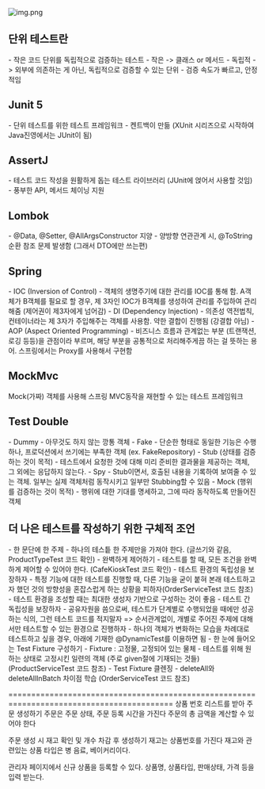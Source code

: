 ![img.png](img.png)

<h2>단위 테스트란</h2>
- 작은 코드 단위를 독립적으로 검증하는 테스트
  - 작은 -> 클래스 or 메서드
  - 독립적 -> 외부에 의존하는 게 아닌, 독립적으로 검증할 수 있는 단위
- 검증 속도가 빠르고, 안정적임 

<h2>Junit 5</h2>
- 단위 테스트를 위한 테스트 프레임워크
- 켄트백이 만듦 (XUnit 시리즈으로 시작하여 Java진영에서는 JUnit이 됨)

<h2>AssertJ</h2>
- 테스트 코드 작성을 원활하게 돕는 테스트 라이브러리 (JUnit에 얹어서 사용할 것임)
- 풍부한 API, 메서드 체이닝 지원

<h2>Lombok</h2>
- @Data, @Setter, @AllArgsConstructor 지양
- 양방향 연관관계 시, @ToString 순환 참조 문제 발생함 (그래서 DTO에만 쓰는편)

<h2>Spring</h2>
- IOC (Inversion of Control)
  - 객체의 생명주기에 대한 관리를 IOC를 통해 함. A객체가 B객체를 필요로 할 경우, 제 3자인 IOC가 B객체를 생성하여 관리를 주입하여 관리해줌 (제어권이 제3자에게 넘어감)
- DI (Dependency Injection)
  - 의존성 역전법칙, 컨테이너라는 제 3자가 주입해주는 객체를 사용함. 약한 결합이 진행됨 (강결합 아님)
- AOP (Aspect Oriented Programming)
  - 비즈니스 흐름과 관계없는 부분 (트랜잭션, 로깅 등등)을 관점이라 부르며, 해당 부분을 공통적으로 처리해주게끔 하는 걸 뜻하는 용어. 스프링에서는 Proxy를 사용해서 구현함

<h2>MockMvc</h2>
Mock(가짜) 객체를 사용해 스프링 MVC동작을 재현할 수 있는 테스트 프레임워크

<h2>Test Double</h2>
- Dummy
  - 아무것도 하지 않는 깡통 객체
- Fake
  - 단순한 형태로 동일한 기능은 수행하나, 프로덕션에서 쓰기에는 부족한 객체 (ex. FakeRepository)
- Stub (상태를 검증하는 것이 목적)
  - 테스트에서 요청한 것에 대해 미리 준비한 결과물을 제공하는 객체, 그 외에는 응답하지 않는다.
- Spy
  - Stub이면서, 호출된 내용을 기록하여 보여줄 수 있는 객체. 일부는 실제 객체처럼 동작시키고 일부만 Stubbing할 수 있음
- Mock (행위를 검증하는 것이 목적)
  - 행위에 대한 기대를 명세하고, 그에 따라 동작하도록 만들어진 객체

<h2>더 나은 테스트를 작성하기 위한 구체적 조언</h2>
- 한 문단에 한 주제
  - 하나의 테스틑 한 주제만을 가져야 한다. (글쓰기와 같음, ProductTypeTest 코드 확인)
- 완벽하게 제어하기
  - 테스트를 할 때, 모든 조건을 완벽하게 제어할 수 있어야 한다. (CafeKioskTest 코드 확인)
- 테스트 환경의 독립성을 보장하자
  - 특정 기능에 대한 테스트를 진행할 때, 다른 기능을 굳이 붙혀 본래 테스트하고자 했던 것의 방향성을 혼잡스럽게 하는 상황을 피하자(OrderServiceTest 코드 참조)
  - 테스트 환경을 조성할 때는 최대한 생성자 기반으로 구성하는 것이 좋음
- 테스트 간 독립성을 보장하자
  - 공유자원을 씀으로써, 테스트가 단계별로 수행되었을 때에만 성공하는 식의, 그런 테스트 코드를 적지말자 => 순서관계없이, 개별로 주어진 주제에 대해서만 테스트할 수 있는 환경으로 진행하자
  - 하나의 객체가 변화하는 모습을 차례대로 테스트하고 싶을 경우, 아래에 기재한 @DynamicTest를 이용하면 됨
- 한 눈에 들어오는 Test Fixture 구성하기
  - Fixture : 고정물, 고정되어 있는 물체
  - 테스트를 위해 원하는 상태로 고정시킨 일련의 객체 (주로 given절에 기재되는 것들) (ProductServiceTest 코드 참조)
- Test Fixture 클렌징
  - deleteAll와 deleteAllInBatch 차이점 학습 (OrderServiceTest 코드 참조)

==========================================================================================
상품 번호 리스트를 받아 주문 생성하기
주문은 주문 상태, 주문 등록 시간을 가진다
주문의 총 금액을 계산할 수 있어야 한다

주문 생성 시 재고 확인 및 개수 차감 후 생성하기
재고는 상품번호를 가진다
재고와 관련있는 상품 타입은 병 음료, 베이커리이다.

관리자 페이지에서 신규 상품을 등록할 수 있다.
상품명, 상품타입, 판매상태, 가격 등을 입력 받는다.